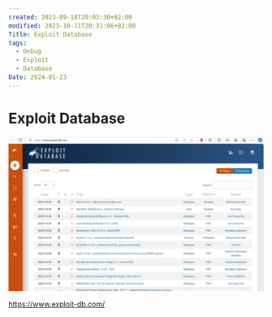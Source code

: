 ```yaml
---
created: 2023-09-18T20:03:30+02:00
modified: 2023-10-11T20:31:06+02:00
Title: Exploit Database
tags:
  - Debug
  - Exploit
  - Database
Date: 2024-01-23
---
```


# Exploit Database

![2023-09-18-Exploit Database_image_1](_asset/2023-09-18-Exploit%20Database_image_1.png)

<https://www.exploit-db.com/>


